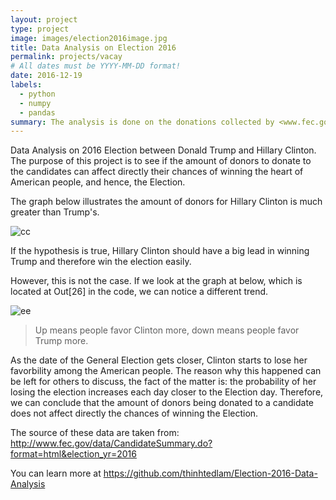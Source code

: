 ```yaml
---
layout: project
type: project
image: images/election2016image.jpg
title: Data Analysis on Election 2016
permalink: projects/vacay
# All dates must be YYYY-MM-DD format!
date: 2016-12-19
labels:
  - python
  - numpy
  - pandas
summary: The analysis is done on the donations collected by <www.fec.gov> to Donald Trump and Hillary Clinton.
---
```


Data Analysis on 2016 Election between Donald Trump and Hillary Clinton. The purpose of this project is to see if the amount of donors to donate to the candidates can affect directly their chances of winning the heart of American people, and hence, the Election.

The graph below illustrates the amount of donors for Hillary Clinton is much greater than Trump's. 

![cc](https://cloud.githubusercontent.com/assets/21114221/23250615/fca3af9e-f94d-11e6-88ac-f158fe55c624.png)


If the hypothesis is true, Hillary Clinton should have a big lead in winning Trump and therefore win the election easily. 

However, this is not the case. If we look at the graph at below, which is located at Out[26] in the code, we can notice a different trend.

![ee](https://cloud.githubusercontent.com/assets/21114221/23250700/5f385c0e-f94e-11e6-9859-3d0613a1da47.png)

>Up means people favor Clinton more, down means people favor Trump more.

As the date of the General Election gets closer, Clinton starts to lose her favorbility among the American people. The reason why this happened can be left for others to discuss, the fact of the matter is: the probability of her losing the election increases each day closer to the Election day. Therefore, we can conclude that the amount of donors being donated to a candidate does not affect directly the chances of winning the Election. 

The source of these data are taken from: <http://www.fec.gov/data/CandidateSummary.do?format=html&election_yr=2016>

You can learn more at <https://github.com/thinhtedlam/Election-2016-Data-Analysis>

